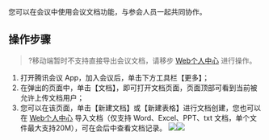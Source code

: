 您可以在会议中使用会议文档功能，与参会人员一起共同协作。


## 操作步骤
>?移动端暂时不支持直接导出会议文档，请移步 [Web个人中心](https://meeting.tencent.com/) 进行操作。

1. 打开腾讯会议 App，加入会议后，单击下方工具栏【更多】；
2. 在弹出的页面中，单击【文档】，即可打开文档页面，页面顶部可看到当前被允许上传文档用户；
3. 您可以在该页面，单击【新建文档】或【新建表格】进行文档创建，您也可以在 [Web个人中心](https://meeting.tencent.com/) 导入文档（仅支持 Word、Excel、PPT、txt 文档，单个文件最大支持20M），可在会后中查看文档记录。
![](https://main.qcloudimg.com/raw/2fcabaa36c07eda0364c4ebd6478a24f.png)![](https://main.qcloudimg.com/raw/4fbdc6d8632b75fc2920241a2f3dcbae.png)



